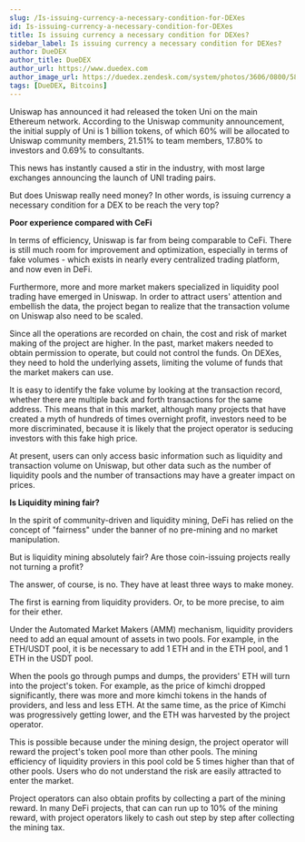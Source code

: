 ```yaml
---
slug: /Is-issuing-currency-a-necessary-condition-for-DEXes
id: Is-issuing-currency-a-necessary-condition-for-DEXes
title: Is issuing currency a necessary condition for DEXes?
sidebar_label: Is issuing currency a necessary condition for DEXes?
author: DueDEX
author_title: DueDEX
author_url: https://www.duedex.com
author_image_url: https://duedex.zendesk.com/system/photos/3606/0800/5893/twitter4.png
tags: [DueDEX, Bitcoins]
---
```


Uniswap has announced it had released the token Uni on the main Ethereum network. According to the Uniswap community announcement, the initial supply of Uni is 1 billion tokens, of which 60% will be allocated to Uniswap community members, 21.51% to team members, 17.80% to investors and 0.69% to consultants.
<!--truncate-->

This news has instantly caused a stir in the industry, with most large exchanges announcing the launch of UNI trading pairs.

But does Uniswap really need money? In other words, is issuing currency a necessary condition for a DEX to be reach the very top?

**Poor experience compared with CeFi**

In terms of efficiency, Uniswap is far from being comparable to CeFi. There is still much room for improvement and optimization, especially in terms of fake volumes - which exists in nearly every centralized trading platform, and now even in DeFi.

Furthermore, more and more market makers specialized in liquidity pool trading have emerged in Uniswap. In order to attract users' attention and embellish the data, the project began to realize that the transaction volume on Uniswap also need to be scaled.

Since all the operations are recorded on chain, the cost and risk of market making of the project are higher. In the past, market makers needed to obtain permission to operate, but could not control the funds. On DEXes, they need to hold the underlying assets, limiting the volume of funds that the market makers can use.

It is easy to identify the fake volume by looking at the transaction record, whether there are multiple back and forth transactions for the same address. This means that in this market, although many projects that have created a myth of hundreds of times overnight profit, investors need to be more discriminated, because it is likely that the project operator is seducing investors with this fake high price.

At present, users can only access basic information such as liquidity and transaction volume on Uniswap, but other data such as the number of liquidity pools and the number of transactions may have a greater impact on prices.

**Is Liquidity mining fair?**

In the spirit of community-driven and liquidity mining, DeFi has relied on the concept of "fairness" under the banner of no pre-mining and no market manipulation.

But is liquidity mining absolutely fair? Are those coin-issuing projects really not turning a profit?

The answer, of course, is no. They have at least three ways to make money.

The first is earning from liquidity providers. Or, to be more precise, to aim for their ether.

Under the Automated Market Makers (AMM) mechanism, liquidity providers need to add an equal amount of assets in two pools. For example, in the ETH/USDT pool, it is be necessary to add 1 ETH and in the ETH pool, and 1 ETH in the USDT pool.

When the pools go through pumps and dumps, the providers' ETH will turn into the project's token. For example, as the price of kimchi dropped significantly, there was more and more kimchi tokens in the hands of providers, and less and less ETH. At the same time, as the price of Kimchi was progressively getting lower, and the ETH was harvested by the project operator.

This is possible because under the mining design, the project operator will reward the project's token pool more than other pools. The mining efficiency of liquidity proviers in this pool cold be 5 times higher than that of other pools. Users who do not understand the risk are easily attracted to enter the market.

Project operators can also obtain profits by collecting a part of the mining reward. In many DeFi projects, that can can run up to 10% of the mining reward, with project operators likely to cash out step by step after collecting the mining tax.